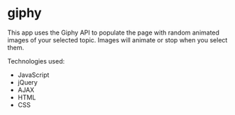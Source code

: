 # giphy

This app uses the Giphy API to populate the page with random animated images of your selected topic. Images will animate or stop when you select them.

Technologies used:
- JavaScript
- jQuery
- AJAX
- HTML
- CSS
